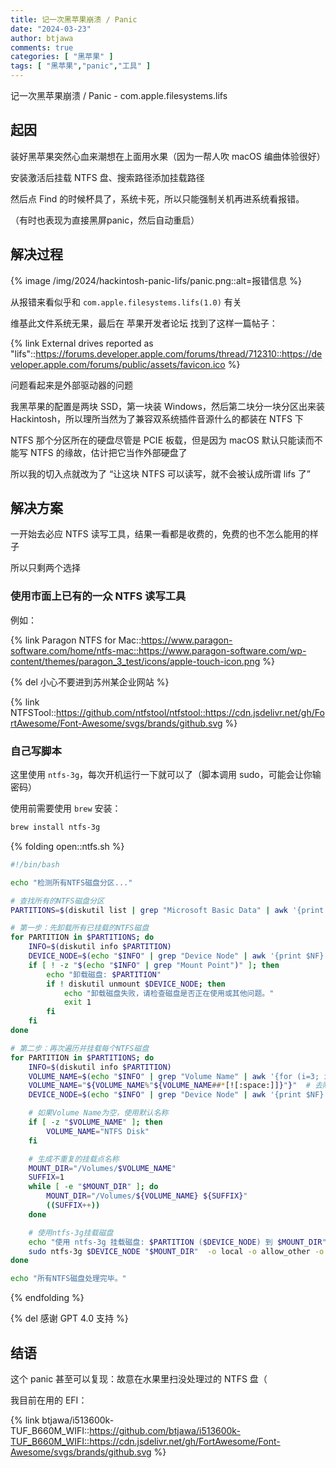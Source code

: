 ```yaml
---
title: 记一次黑苹果崩溃 / Panic
date: "2024-03-23"
author: btjawa
comments: true
categories: [ "黑苹果" ]
tags: [ "黑苹果","panic","工具" ]
---
```


记一次黑苹果崩溃 / Panic - com.apple.filesystems.lifs

<!-- more -->

## 起因

装好黑苹果突然心血来潮想在上面用水果（因为一帮人吹 macOS 编曲体验很好）

安装激活后挂载 NTFS 盘、搜索路径添加挂载路径

然后点 Find 的时候杯具了，系统卡死，所以只能强制关机再进系统看报错。

（有时也表现为直接黑屏panic，然后自动重启）

## 解决过程

{% image /img/2024/hackintosh-panic-lifs/panic.png::alt=报错信息 %}

从报错来看似乎和 `com.apple.filesystems.lifs(1.0)` 有关

维基此文件系统无果，最后在 苹果开发者论坛 找到了这样一篇帖子：

{% link External drives reported as &quot;lifs&quot;::https://forums.developer.apple.com/forums/thread/712310::https://developer.apple.com/forums/public/assets/favicon.ico %}

问题看起来是外部驱动器的问题

我黑苹果的配置是两块 SSD，第一块装 Windows，然后第二块分一块分区出来装 Hackintosh，所以理所当然为了兼容双系统插件音源什么的都装在 NTFS 下

NTFS 那个分区所在的硬盘尽管是 PCIE 板载，但是因为 macOS 默认只能读而不能写 NTFS 的缘故，估计把它当作外部硬盘了

所以我的切入点就改为了 “让这块 NTFS 可以读写，就不会被认成所谓 lifs 了”

## 解决方案

一开始去必应 NTFS 读写工具，结果一看都是收费的，免费的也不怎么能用的样子

所以只剩两个选择

### 使用市面上已有的一众 NTFS 读写工具

例如：

{% link Paragon NTFS for Mac::https://www.paragon-software.com/home/ntfs-mac::https://www.paragon-software.com/wp-content/themes/paragon_3_test/icons/apple-touch-icon.png %}

{% del 小心不要进到苏州某企业网站 %}

{% link NTFSTool::https://github.com/ntfstool/ntfstool::https://cdn.jsdelivr.net/gh/FortAwesome/Font-Awesome/svgs/brands/github.svg %}

### 自己写脚本

这里使用 `ntfs-3g`，每次开机运行一下就可以了（脚本调用 sudo，可能会让你输密码）

使用前需要使用 `brew` 安装：

```sh
brew install ntfs-3g
```

{% folding open::ntfs.sh %}
``` sh
#!/bin/bash

echo "检测所有NTFS磁盘分区..."

# 查找所有的NTFS磁盘分区
PARTITIONS=$(diskutil list | grep "Microsoft Basic Data" | awk '{print $NF}')

# 第一步：先卸载所有已挂载的NTFS磁盘
for PARTITION in $PARTITIONS; do
    INFO=$(diskutil info $PARTITION)
    DEVICE_NODE=$(echo "$INFO" | grep "Device Node" | awk '{print $NF}')
    if [ ! -z "$(echo "$INFO" | grep "Mount Point")" ]; then
        echo "卸载磁盘: $PARTITION"
        if ! diskutil unmount $DEVICE_NODE; then
            echo "卸载磁盘失败，请检查磁盘是否正在使用或其他问题。"
            exit 1
        fi
    fi
done

# 第二步：再次遍历并挂载每个NTFS磁盘
for PARTITION in $PARTITIONS; do
    INFO=$(diskutil info $PARTITION)
    VOLUME_NAME=$(echo "$INFO" | grep "Volume Name" | awk '{for (i=3; i<=NF; i++) printf $i " "; print ""}')
    VOLUME_NAME="${VOLUME_NAME%"${VOLUME_NAME##*[![:space:]]}"}"  # 去除尾随空格
    DEVICE_NODE=$(echo "$INFO" | grep "Device Node" | awk '{print $NF}')

    # 如果Volume Name为空，使用默认名称
    if [ -z "$VOLUME_NAME" ]; then
        VOLUME_NAME="NTFS Disk"
    fi

    # 生成不重复的挂载点名称
    MOUNT_DIR="/Volumes/$VOLUME_NAME"
    SUFFIX=1
    while [ -e "$MOUNT_DIR" ]; do
        MOUNT_DIR="/Volumes/${VOLUME_NAME} ${SUFFIX}"
        ((SUFFIX++))
    done

    # 使用ntfs-3g挂载磁盘
    echo "使用 ntfs-3g 挂载磁盘: $PARTITION ($DEVICE_NODE) 到 $MOUNT_DIR"
    sudo ntfs-3g $DEVICE_NODE "$MOUNT_DIR"  -o local -o allow_other -o auto_xattr -o auto_cache -o volname="$(basename "$MOUNT_DIR")"
done

echo "所有NTFS磁盘处理完毕。"
```
{% endfolding %}

{% del 感谢 GPT 4.0 支持 %}

## 结语

这个 panic 甚至可以复现：故意在水果里扫没处理过的 NTFS 盘（

我目前在用的 EFI：

{% link btjawa/i513600k-TUF_B660M_WIFI::https://github.com/btjawa/i513600k-TUF_B660M_WIFI::https://cdn.jsdelivr.net/gh/FortAwesome/Font-Awesome/svgs/brands/github.svg %}